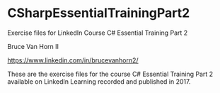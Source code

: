 # CSharpEssentialTrainingPart2

Exercise files for LinkedIn Course C# Essential Training Part 2

Bruce Van Horn II

https://www.linkedin.com/in/brucevanhorn2/

These are the exercise files for the course C# Essential Training Part 2 available on LinkedIn Learning recorded and published in 2017.
